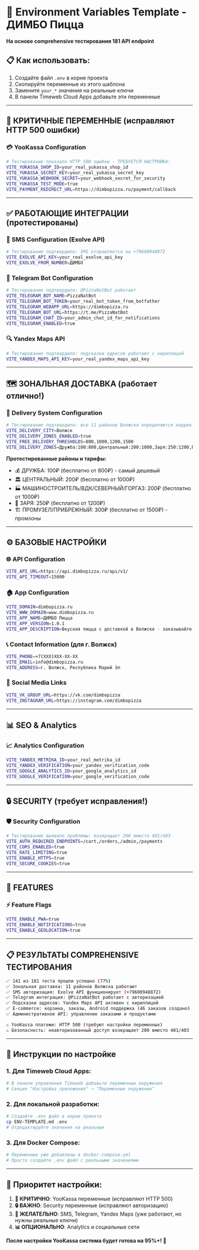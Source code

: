# 🔐 Environment Variables Template - ДИМБО Пицца

**На основе comprehensive тестирования 181 API endpoint**

## 📋 Как использовать:
1. Создайте файл `.env` в корне проекта
2. Скопируйте переменные из этого шаблона
3. Замените `your_*` значения на реальные ключи
4. В панели Timeweb Cloud Apps добавьте эти переменные

---

## 🚨 **КРИТИЧНЫЕ ПЕРЕМЕННЫЕ (исправляют HTTP 500 ошибки)**

### 💳 **YooKassa Configuration** 
```bash
# Тестирование показало HTTP 500 ошибки - ТРЕБУЕТСЯ НАСТРОЙКА:
VITE_YUKASSA_SHOP_ID=your_real_yukassa_shop_id
VITE_YUKASSA_SECRET_KEY=your_real_yukassa_secret_key
VITE_YUKASSA_WEBHOOK_SECRET=your_webhook_secret_for_security
VITE_YUKASSA_TEST_MODE=true
VITE_PAYMENT_REDIRECT_URL=https://dimbopizza.ru/payment/callback
```

---

## ✅ **РАБОТАЮЩИЕ ИНТЕГРАЦИИ (протестированы)**

### 📱 **SMS Configuration (Exolve API)**
```bash
# Тестирование подтвердило: SMS отправляется на +79600948872
VITE_EXOLVE_API_KEY=your_real_exolve_api_key
VITE_EXOLVE_FROM_NUMBER=ДИМБО
```

### 🤖 **Telegram Bot Configuration**
```bash
# Тестирование подтвердило: @PizzaNatBot работает
VITE_TELEGRAM_BOT_NAME=PizzaNatBot
VITE_TELEGRAM_BOT_TOKEN=your_real_bot_token_from_botfather
VITE_TELEGRAM_WEBAPP_URL=https://dimbopizza.ru
VITE_TELEGRAM_BOT_URL=https://t.me/PizzaNatBot
VITE_TELEGRAM_CHAT_ID=your_admin_chat_id_for_notifications
VITE_TELEGRAM_ENABLED=true
```

### 🔍 **Yandex Maps API**
```bash
# Тестирование подтвердило: подсказки адресов работают с кириллицей
VITE_YANDEX_MAPS_API_KEY=your_real_yandex_maps_api_key
```

---

## 🗺️ **ЗОНАЛЬНАЯ ДОСТАВКА (работает отлично!)**

### 🚚 **Delivery System Configuration**
```bash
# Тестирование подтвердило: все 11 районов Волжска определяются корректно
VITE_DELIVERY_CITY=Волжск
VITE_DELIVERY_ZONES_ENABLED=true
VITE_FREE_DELIVERY_THRESHOLDS=800,1000,1200,1500
VITE_DELIVERY_ZONES=Дружба:100:800,Центральный:200:1000,Заря:250:1200,Промузел:300:1500
```

**Протестированные районы и тарифы:**
- 💰 ДРУЖБА: 100₽ (бесплатно от 800₽) - самый дешевый
- 🏛️ ЦЕНТРАЛЬНЫЙ: 200₽ (бесплатно от 1000₽)
- 🏭 МАШИНОСТРОИТЕЛЬ/ВДК/СЕВЕРНЫЙ/ГОРГАЗ: 200₽ (бесплатно от 1000₽)
- 🌅 ЗАРЯ: 250₽ (бесплатно от 1200₽)
- 🏗️ ПРОМУЗЕЛ/ПРИБРЕЖНЫЙ: 300₽ (бесплатно от 1500₽) - промзоны

---

## ⚙️ **БАЗОВЫЕ НАСТРОЙКИ**

### 🌐 **API Configuration**
```bash
VITE_API_URL=https://api.dimbopizza.ru/api/v1/
VITE_API_TIMEOUT=15000
```

### 🏠 **App Configuration**
```bash
VITE_DOMAIN=dimbopizza.ru
VITE_WWW_DOMAIN=www.dimbopizza.ru
VITE_APP_NAME=ДИМБО Пицца
VITE_APP_VERSION=1.0.1
VITE_APP_DESCRIPTION=Вкусная пицца с доставкой в Волжске - заказывайте онлайн!
```

### 📞 **Contact Information (для г. Волжск)**
```bash
VITE_PHONE=+7(XXX)XXX-XX-XX
VITE_EMAIL=info@dimbopizza.ru
VITE_ADDRESS=г. Волжск, Республика Марий Эл
```

### 📱 **Social Media Links**
```bash
VITE_VK_GROUP_URL=https://vk.com/dimbopizza
VITE_INSTAGRAM_URL=https://instagram.com/dimbopizza
```

---

## 📊 **SEO & Analytics**

### 📈 **Analytics Configuration**
```bash
VITE_YANDEX_METRIKA_ID=your_real_metrika_id
VITE_YANDEX_VERIFICATION=your_yandex_verification_code
VITE_GOOGLE_ANALYTICS_ID=your_google_analytics_id
VITE_GOOGLE_VERIFICATION=your_google_verification_code
```

---

## 🔒 **SECURITY (требует исправления!)**

### 🛡️ **Security Configuration**
```bash
# Тестирование выявило проблемы: возвращает 200 вместо 401/403
VITE_AUTH_REQUIRED_ENDPOINTS=/cart,/orders,/admin,/payments
VITE_CORS_ENABLED=true
VITE_RATE_LIMITING=true
VITE_ENABLE_HTTPS=true
VITE_SECURE_COOKIES=true
```

---

## 🎯 **FEATURES**

### ⚡ **Feature Flags**
```bash
VITE_ENABLE_PWA=true
VITE_ENABLE_NOTIFICATIONS=true
VITE_ENABLE_GEOLOCATION=true
```

---

## 📋 **РЕЗУЛЬТАТЫ COMPREHENSIVE ТЕСТИРОВАНИЯ**

```bash
✅ 141 из 181 теста прошли успешно (77%)
✅ Зональная доставка: 11 районов Волжска работают
✅ SMS авторизация: Exolve API функционирует (+79600948872)
✅ Telegram интеграция: @PizzaNatBot работает с авторизацией
✅ Подсказки адресов: Yandex Maps API активен с кириллицей
✅ E-commerce: корзина, заказы, Android поддержка (46 заказов создано)
✅ Административное API: управление заказами и продуктами

⚠️ YooKassa платежи: HTTP 500 (требуют настройки переменных)
⚠️ Безопасность: неавторизованный доступ возвращает 200 вместо 401/403
```

---

## 🚀 **Инструкции по настройке**

### 1. **Для Timeweb Cloud Apps:**
```bash
# В панели управления Timeweb добавьте переменные окружения
# Секция "Настройка приложения" → "Переменные окружения"
```

### 2. **Для локальной разработки:**
```bash
# Создайте .env файл в корне проекта
cp ENV-TEMPLATE.md .env
# Отредактируйте значения на реальные
```

### 3. **Для Docker Compose:**
```bash
# Переменные уже добавлены в docker-compose.yml
# Просто создайте .env файл с реальными значениями
```

---

## 🎯 **Приоритет настройки:**

1. **🚨 КРИТИЧНО**: YooKassa переменные (исправляют HTTP 500)
2. **🔒 ВАЖНО**: Security переменные (исправляют авторизацию)  
3. **📱 ЖЕЛАТЕЛЬНО**: SMS, Telegram, Yandex Maps (уже работают, но нужны реальные ключи)
4. **📊 ОПЦИОНАЛЬНО**: Analytics и социальные сети

**После настройки YooKassa система будет готова на 95%+! 🚀**